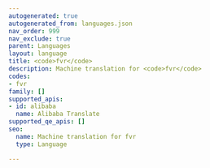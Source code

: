 ```yaml
---
autogenerated: true
autogenerated_from: languages.json
nav_order: 999
nav_exclude: true
parent: Languages
layout: language
title: <code>fvr</code>
description: Machine translation for <code>fvr</code>
codes:
- fvr
family: []
supported_apis:
- id: alibaba
  name: Alibaba Translate
supported_qe_apis: []
seo:
  name: Machine translation for fvr
  type: Language

---
```


